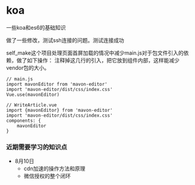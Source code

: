 # koa
一些koa和es6的基础知识

做了一些修改，测试ssh连接的问题。测试连接成功

self_make这个项目处理页面首屏加载的情况中减少main.js对于包文件引入的依赖，做了如下操作：
注释掉这几行的引入，把它放到组件内部，这样能减少vendor包的大小。
```
// main.js
import mavonEditor from 'mavon-editor'
import 'mavon-editor/dist/css/index.css'
Vue.use(mavonEditor)

// WriteArticle.vue
import {mavonEditor} from 'mavon-editor'
import 'mavon-editor/dist/css/index.css'
components: {
    mavonEditor
}
```



### 近期需要学习的知识点
- 8月10日
  - cdn加速的操作方法和原理
  - 微信授权的整个闭环
